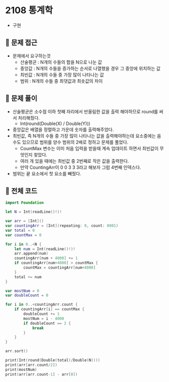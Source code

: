 # 2108 통계학
- 구현

## 🍎 문제 접근
- 문제에서 요구하는것
    - 산술평균 : N개의 수들의 합을 N으로 나눈 값
    - 중앙값 : N개의 수들을 증가하는 순서로 나열했을 경우 그 중앙에 위치하는 값
    - 최빈값 : N개의 수들 중 가장 많이 나타나는 값
    - 범위 : N개의 수들 중 최댓값과 최솟값의 차이

## 🍎 문제 풀이
- 산술평균은 소수점 이하 첫째 자리에서 반올림한 값을 출력 해야하므로 round를 써서 처리해줬다.
    - Int(round(Double(X) / Double(Y)))
- 중앙값은 배열을 정렬하고 가운데 숫자를 출력해주었다.
- 최빈값, 즉 N개의 수들 중 가장 많이 나타나는 값을 출력해야하는데 요소중에는 음수도 있으므로 범위를 양수 범위의 2배로 정하고 문제를 풀었다.
    - CountMax 변수는 이미 처음 입력을 받을때 계속 업데이트 하면서 최빈값이 무엇인지 찾았다.
    - 여러 개 있을 때에는 최빈값 중 2번째로 작은 값을 출력한다.
    - 만약 CountingArr이 0 0 3 3 3라고 해보자 그럼 4번째 인덱스다.
- 범위는 끝 요소에서 첫 요소를 빼줬다.

## 🍎 전체 코드
```swift
import Foundation

let N = Int(readLine()!)!

var arr = [Int]()
var countingArr = [Int](repeating: 0, count: 8001)
var total = 0
var countMax = 0

for i in 0..<N {
    let num = Int(readLine()!)!
    arr.append(num)
    countingArr[num + 4000] += 1
    if countingArr[num+4000] > countMax {
        countMax = countingArr[num+4000]
    }
    total += num
}

var mostNum = 0
var doubleCount = 0

for i in 0..<countingArr.count {
    if countingArr[i] == countMax {
        doubleCount += 1
        mostNum = i - 4000
        if doubleCount == 2 {
            break
        }
    }
}

arr.sort()

print(Int(round(Double(total)/Double(N))))
print(arr[arr.count/2])
print(mostNum)
print(arr[arr.count-1] - arr[0])
```

